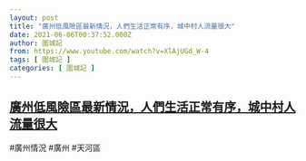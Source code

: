 ```yaml
---
layout: post
title: "廣州低風險區最新情況，人們生活正常有序，城中村人流量很大"
date: 2021-06-06T00:37:52.000Z
author: 圍城記
from: https://www.youtube.com/watch?v=XlAjUGd_W-4
tags: [ 圍城記 ]
categories: [ 圍城記 ]
---
```

<!--1622939872000-->
[廣州低風險區最新情況，人們生活正常有序，城中村人流量很大](https://www.youtube.com/watch?v=XlAjUGd_W-4)
------

<div>
#廣州情況 #廣州 #天河區
</div>
